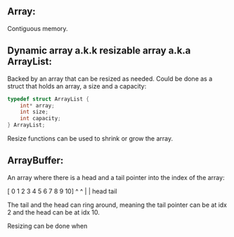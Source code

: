 

## Array:

Contiguous memory.

## Dynamic array a.k.k resizable array a.k.a ArrayList:

Backed by an array that can be resized as needed. Could be done as a struct that holds an array, a size and a capacity:

```c
typedef struct ArrayList {    
    int* array;
    int size;
    int capacity;    
} ArrayList;
```
Resize functions can be used to shrink or grow the array.


## ArrayBuffer:

An array where there is a head and a tail pointer into the index of the array:

[ 0 1 2 3 4 5 6 7 8 9 10]
    ^          ^
    |          |
   head       tail

The tail and the head can ring around, meaning the tail pointer can be at idx 2 and the head can be at idx 10.

Resizing can be done when
